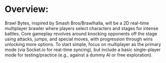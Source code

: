 # Overview: 

Brawl Bytes, inspired by Smash Bros/Brawlhalla, will be a 2D real-time multiplayer brawler where players select characters and stages for intense battles. Core gameplay revolves around knocking opponents off the stage using attacks, jumps, and special moves, with progression through wins unlocking more options. To start simple, focus on multiplayer as the primary mode (via Socket.io for real-time syncing), but include a basic single-player mode for testing/practice (e.g., against a dummy AI or free exploration). 